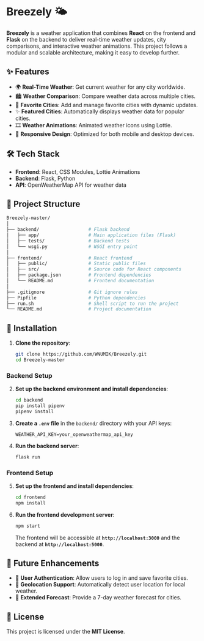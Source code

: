 
# Breezely 🌤️

**Breezely** is a weather application that combines **React** on the frontend and **Flask** on the backend to deliver real-time weather updates, city comparisons, and interactive weather animations. This project follows a modular and scalable architecture, making it easy to develop further.

## ✨ Features

- 🌍 **Real-Time Weather**: Get current weather for any city worldwide.
- 🏙️ **Weather Comparison**: Compare weather data across multiple cities.
- 🌟 **Favorite Cities**: Add and manage favorite cities with dynamic updates.
- ✨ **Featured Cities**: Automatically displays weather data for popular cities.
- 🎞️ **Weather Animations**: Animated weather icons using Lottie.
- 📱 **Responsive Design**: Optimized for both mobile and desktop devices.

## 🛠️ Tech Stack

- **Frontend**: React, CSS Modules, Lottie Animations
- **Backend**: Flask, Python
- **API**: OpenWeatherMap API for weather data

## 📂 Project Structure

```bash
Breezely-master/
│
├── backend/                  # Flask backend
│   ├── app/                  # Main application files (Flask)
│   ├── tests/                # Backend tests
│   └── wsgi.py               # WSGI entry point
│
├── frontend/                 # React frontend
│   ├── public/               # Static public files
│   ├── src/                  # Source code for React components
│   ├── package.json          # Frontend dependencies
│   └── README.md             # Frontend documentation
│
├── .gitignore                # Git ignore rules
├── Pipfile                   # Python dependencies
├── run.sh                    # Shell script to run the project
└── README.md                 # Project documentation
```

## 🚀 Installation

1. **Clone the repository**:

   ```bash
   git clone https://github.com/WNUMIK/Breezely.git
   cd Breezely-master
   ```

### Backend Setup

2. **Set up the backend environment and install dependencies**:

   ```bash
   cd backend
   pip install pipenv
   pipenv install
   ```

3. **Create a `.env` file** in the `backend/` directory with your API keys:

   ```env
   WEATHER_API_KEY=your_openweathermap_api_key
   ```

4. **Run the backend server**:

   ```bash
   flask run
   ```

### Frontend Setup

5. **Set up the frontend and install dependencies**:

   ```bash
   cd frontend
   npm install
   ```

6. **Run the frontend development server**:

   ```bash
   npm start
   ```

   The frontend will be accessible at **`http://localhost:3000`** and the backend at **`http://localhost:5000`**.

## 🌱 Future Enhancements

- 🔐 **User Authentication**: Allow users to log in and save favorite cities.
- 📍 **Geolocation Support**: Automatically detect user location for local weather.
- 📅 **Extended Forecast**: Provide a 7-day weather forecast for cities.

## 📄 License

This project is licensed under the **MIT License**.
